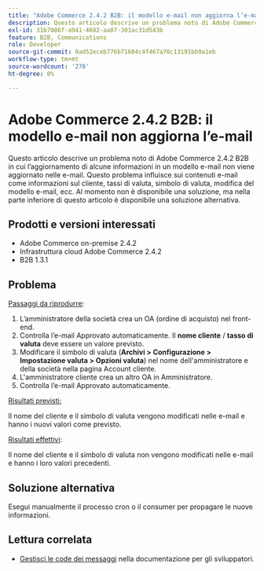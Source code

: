 ```yaml
---
title: "Adobe Commerce 2.4.2 B2B: il modello e-mail non aggiorna l’e-mail"
description: Questo articolo descrive un problema noto di Adobe Commerce 2.4.2 B2B in cui l’aggiornamento di alcune informazioni in un modello e-mail non viene aggiornato nelle e-mail. Questo problema influisce sui contenuti e-mail come informazioni sul cliente, tassi di valuta, simbolo di valuta, modifica del modello e-mail, ecc. Al momento non è disponibile una soluzione, ma nella parte inferiore di questo articolo è disponibile una soluzione alternativa.
exl-id: 31b7086f-a941-4682-aa07-301ac31d543b
feature: B2B, Communications
role: Developer
source-git-commit: 0ad52eceb776b71604c4f467a70c13191bb9a1eb
workflow-type: tm+mt
source-wordcount: '278'
ht-degree: 0%

---
```


# Adobe Commerce 2.4.2 B2B: il modello e-mail non aggiorna l’e-mail

Questo articolo descrive un problema noto di Adobe Commerce 2.4.2 B2B in cui l’aggiornamento di alcune informazioni in un modello e-mail non viene aggiornato nelle e-mail. Questo problema influisce sui contenuti e-mail come informazioni sul cliente, tassi di valuta, simbolo di valuta, modifica del modello e-mail, ecc. Al momento non è disponibile una soluzione, ma nella parte inferiore di questo articolo è disponibile una soluzione alternativa.

## Prodotti e versioni interessati

* Adobe Commerce on-premise 2.4.2
* Infrastruttura cloud Adobe Commerce 2.4.2
* B2B 1.3.1

## Problema

<u>Passaggi da riprodurre</u>:

1. L’amministratore della società crea un OA (ordine di acquisto) nel front-end.
1. Controlla l’e-mail Approvato automaticamente. Il **nome cliente** / **tasso di valuta** deve essere un valore previsto.
1. Modificare il simbolo di valuta (**Archivi > Configurazione > Impostazione valuta > Opzioni valuta**) nel nome dell&#39;amministratore e della società nella pagina Account cliente.
1. L&#39;amministratore cliente crea un altro OA in Amministratore.
1. Controlla l’e-mail Approvato automaticamente.

<u>Risultati previsti:</u>

Il nome del cliente e il simbolo di valuta vengono modificati nelle e-mail e hanno i nuovi valori come previsto.

<u>Risultati effettivi</u>:

Il nome del cliente e il simbolo di valuta non vengono modificati nelle e-mail e hanno i loro valori precedenti.

## Soluzione alternativa

Esegui manualmente il processo cron o il consumer per propagare le nuove informazioni.

## Lettura correlata

* [Gestisci le code dei messaggi](https://devdocs.magento.com/guides/v2.4/config-guide/mq/manage-message-queues.html) nella documentazione per gli sviluppatori.
